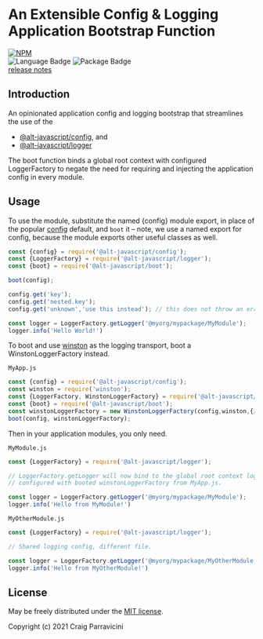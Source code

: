 An Extensible Config & Logging Application Bootstrap Function
=============================================================

[![NPM](https://nodei.co/npm/@alt-javascript/boot.svg?downloads=true&downloadRank=true)](https://nodei.co/npm/@alt-javascript/boot/)
<br/>
![Language Badge](https://img.shields.io/github/languages/top/craigparra/alt-boot)
![Package Badge](https://img.shields.io/npm/v/@alt-javascript/boot) <br/>
[release notes](https://github.com/craigparra/alt-boot/blob/main/History.md)

<a name="intro">Introduction</a>
--------------------------------
An opinionated application config and logging bootstrap that streamlines the use of the
- [@alt-javascript/config](https://www.npmjs.com/package/@alt-javascript/config), and
-  [@alt-javascript/logger](https://www.npmjs.com/package/@alt-javascript/logger)


The boot function binds a global root context with configured LoggerFactory 
to negate the need for requiring  and injecting the application config in every module.
   
<a name="usage">Usage</a>
-------------------------

To use the module, substitute the named {config} module export, in place of the popular
[config](https://www.npmjs.com/package/config) default, and `boot` it &ndash; note, we use a named export for config, 
because the module exports other useful classes as well.

```javascript
const {config} = require('@alt-javascript/config');
const {LoggerFactory} = require('@alt-javascript/logger');
const {boot} = require('@alt-javascript/boot');

boot(config);

config.get('key');
config.get('nested.key');
config.get('unknown','use this instead'); // this does not throw an error

const logger = LoggerFactory.getLogger('@myorg/mypackage/MyModule');
logger.info('Hello World!')
```

To boot and use [winston](https://www.npmjs.com/package/winston) as the logging transport, 
boot a WinstonLoggerFactory instead.

`MyApp.js`
```javascript
const {config} = require('@alt-javascript/config');
const winston = require('winston');
const {LoggerFactory, WinstonLoggerFactory} = require('@alt-javascript/logger');
const {boot} = require('@alt-javascript/boot');
const winstonLoggerFactory = new WinstonLoggerFactory(config,winston,{/*my winston options*/})
boot(config, winstonLoggerFactory);
```

Then in your application modules, you only need.

`MyModule.js`
```javascript
const {LoggerFactory} = require('@alt-javascript/logger');

// LoggerFactory.getLogger will now bind to the global root context loggerFactory, 
// configured with booted winstonLoggerFactory from MyApp.js.

const logger = LoggerFactory.getLogger('@myorg/mypackage/MyModule');
logger.info('Hello from MyModule!')
```

`MyOtherModule.js`
```javascript
const {LoggerFactory} = require('@alt-javascript/logger');

// Shared logging config, different file.

const logger = LoggerFactory.getLogger('@myorg/mypackage/MyOtherModule');
logger.info('Hello from MyOtherModule!')
```
<a name="license">License</a>
-----------------------------

May be freely distributed under the [MIT license](https://raw.githubusercontent.com/craigparra/alt-logger/master/LICENSE).

Copyright (c) 2021 Craig Parravicini    
